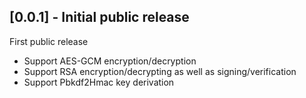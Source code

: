 ## [0.0.1] - Initial public release

First public release

- Support AES-GCM encryption/decryption
- Support RSA encryption/decrypting as well as signing/verification
- Support Pbkdf2Hmac key derivation

